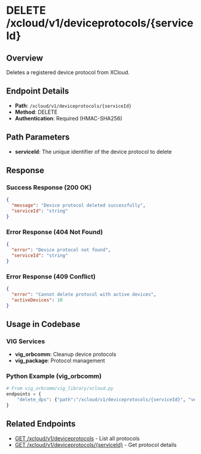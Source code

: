 # DELETE /xcloud/v1/deviceprotocols/{serviceId}

## Overview
Deletes a registered device protocol from XCloud.

## Endpoint Details
- **Path**: `/xcloud/v1/deviceprotocols/{serviceId}`
- **Method**: DELETE
- **Authentication**: Required (HMAC-SHA256)

## Path Parameters
- **serviceId**: The unique identifier of the device protocol to delete

## Response
### Success Response (200 OK)
```json
{
  "message": "Device protocol deleted successfully",
  "serviceId": "string"
}
```

### Error Response (404 Not Found)
```json
{
  "error": "Device protocol not found",
  "serviceId": "string"
}
```

### Error Response (409 Conflict)
```json
{
  "error": "Cannot delete protocol with active devices",
  "activeDevices": 10
}
```

## Usage in Codebase

### VIG Services
- **vig_orbcomm**: Cleanup device protocols
- **vig_package**: Protocol management

### Python Example (vig_orbcomm)
```python
# From vig_orbcomm/vig_library/xcloud.py
endpoints = {
    "delete_dps": {"path":"/xcloud/v1/deviceprotocols/{serviceId}", "verb":"DELETE", "md5":False}
}
```

## Related Endpoints
- [GET /xcloud/v1/deviceprotocols](v1-deviceprotocols-get.md) - List all protocols
- [GET /xcloud/v1/deviceprotocols/{serviceId}](v1-deviceprotocols-serviceId-get.md) - Get protocol details
